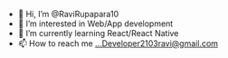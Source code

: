 - 👋 Hi, I’m @RaviRupapara10
- 👀 I’m interested in Web/App development
- 🌱 I’m currently learning React/React Native
- 📫 How to reach me ...Developer2103ravi@gmail.com

<!---
RaviRupapara10/RaviRupapara10 is a ✨ special ✨ repository because its `README.md` (this file) appears on your GitHub profile.
You can click the Preview link to take a look at your changes.
--->
